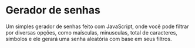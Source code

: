 # Gerador de senhas

Um simples gerador de senhas feito com JavaScript, onde você pode filtrar por diversas opções, como maísculas, minusculas, total de caracteres, símbolos e ele gerará uma senha aleatória com base em seus filtros.
